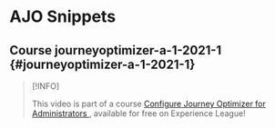 # AJO Snippets

## Course journeyoptimizer-a-1-2021-1 {#journeyoptimizer-a-1-2021-1}

>[!INFO]
>
> This video is part of a course [Configure Journey Optimizer for Administrators ](https://experienceleague.adobe.com/docs/courses/using/journeyoptimizer-a-1-2021-1.html), available for free on Experience League!